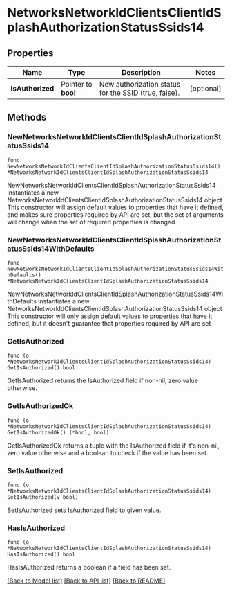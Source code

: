 # NetworksNetworkIdClientsClientIdSplashAuthorizationStatusSsids14

## Properties

Name | Type | Description | Notes
------------ | ------------- | ------------- | -------------
**IsAuthorized** | Pointer to **bool** | New authorization status for the SSID (true, false). | [optional] 

## Methods

### NewNetworksNetworkIdClientsClientIdSplashAuthorizationStatusSsids14

`func NewNetworksNetworkIdClientsClientIdSplashAuthorizationStatusSsids14() *NetworksNetworkIdClientsClientIdSplashAuthorizationStatusSsids14`

NewNetworksNetworkIdClientsClientIdSplashAuthorizationStatusSsids14 instantiates a new NetworksNetworkIdClientsClientIdSplashAuthorizationStatusSsids14 object
This constructor will assign default values to properties that have it defined,
and makes sure properties required by API are set, but the set of arguments
will change when the set of required properties is changed

### NewNetworksNetworkIdClientsClientIdSplashAuthorizationStatusSsids14WithDefaults

`func NewNetworksNetworkIdClientsClientIdSplashAuthorizationStatusSsids14WithDefaults() *NetworksNetworkIdClientsClientIdSplashAuthorizationStatusSsids14`

NewNetworksNetworkIdClientsClientIdSplashAuthorizationStatusSsids14WithDefaults instantiates a new NetworksNetworkIdClientsClientIdSplashAuthorizationStatusSsids14 object
This constructor will only assign default values to properties that have it defined,
but it doesn't guarantee that properties required by API are set

### GetIsAuthorized

`func (o *NetworksNetworkIdClientsClientIdSplashAuthorizationStatusSsids14) GetIsAuthorized() bool`

GetIsAuthorized returns the IsAuthorized field if non-nil, zero value otherwise.

### GetIsAuthorizedOk

`func (o *NetworksNetworkIdClientsClientIdSplashAuthorizationStatusSsids14) GetIsAuthorizedOk() (*bool, bool)`

GetIsAuthorizedOk returns a tuple with the IsAuthorized field if it's non-nil, zero value otherwise
and a boolean to check if the value has been set.

### SetIsAuthorized

`func (o *NetworksNetworkIdClientsClientIdSplashAuthorizationStatusSsids14) SetIsAuthorized(v bool)`

SetIsAuthorized sets IsAuthorized field to given value.

### HasIsAuthorized

`func (o *NetworksNetworkIdClientsClientIdSplashAuthorizationStatusSsids14) HasIsAuthorized() bool`

HasIsAuthorized returns a boolean if a field has been set.


[[Back to Model list]](../README.md#documentation-for-models) [[Back to API list]](../README.md#documentation-for-api-endpoints) [[Back to README]](../README.md)


